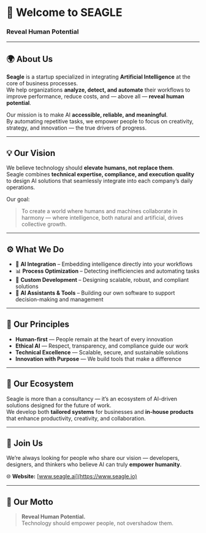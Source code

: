 # 🦅 Welcome to SEAGLE  
### **Reveal Human Potential**

---

## 🌍 About Us

**Seagle** is a startup specialized in integrating **Artificial Intelligence** at the core of business processes.  
We help organizations **analyze, detect, and automate** their workflows to improve performance, reduce costs, and — above all — **reveal human potential**.

Our mission is to make AI **accessible, reliable, and meaningful**.  
By automating repetitive tasks, we empower people to focus on creativity, strategy, and innovation — the true drivers of progress.

---

## 💡 Our Vision

We believe technology should **elevate humans, not replace them**.  
Seagle combines **technical expertise, compliance, and execution quality** to design AI solutions that seamlessly integrate into each company’s daily operations.

Our goal:  
> To create a world where humans and machines collaborate in harmony — where intelligence, both natural and artificial, drives collective growth.

---

## ⚙️ What We Do

- 🤖 **AI Integration** – Embedding intelligence directly into your workflows  
- 📊 **Process Optimization** – Detecting inefficiencies and automating tasks  
- 🧩 **Custom Development** – Designing scalable, robust, and compliant solutions  
- 🧠 **AI Assistants & Tools** – Building our own software to support decision-making and management

---

## 🧱 Our Principles

- **Human-first** — People remain at the heart of every innovation  
- **Ethical AI** — Respect, transparency, and compliance guide our work  
- **Technical Excellence** — Scalable, secure, and sustainable solutions  
- **Innovation with Purpose** — We build tools that make a difference

---

## 🧭 Our Ecosystem

Seagle is more than a consultancy — it’s an ecosystem of AI-driven solutions designed for the future of work.  
We develop both **tailored systems** for businesses and **in-house products** that enhance productivity, creativity, and collaboration.

---

## 🤝 Join Us

We’re always looking for people who share our vision — developers, designers, and thinkers who believe AI can truly **empower humanity**.  
  
🌐 **Website:** [www.seagle.ai](https://www.seagle.io)

---

## 🦅 Our Motto

> **Reveal Human Potential.**  
> Technology should empower people, not overshadow them.
